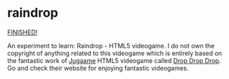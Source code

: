 raindrop
========

[FINISHED!](https://github.com/jglovier/gifs/blob/gh-pages/chuck-norris/chuck-norris.gif)

An experiment to learn: Raindrop - HTML5 videogame. I do not own the copyright of anything related to this videogame which is entirely based on the fantastic work of [Jugaame][jugaame-url] HTML5 videogame called [Drop Drop Drop][dropdropdrop]. Go and check their website for enjoying fantastic videogames. 

[jugaame-url]: http://jugaa.me
[dropdropdrop]: http://jugaa.me/game/drop/
